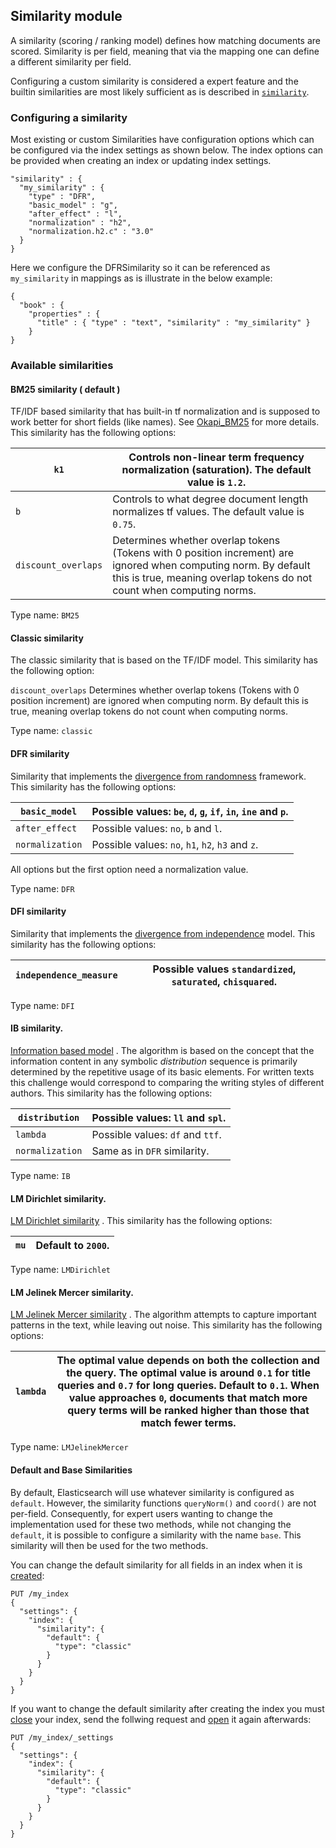 ## Similarity module

A similarity (scoring / ranking model) defines how matching documents are scored. Similarity is per field, meaning that via the mapping one can define a different similarity per field.

Configuring a custom similarity is considered a expert feature and the builtin similarities are most likely sufficient as is described in [`similarity`](similarity.html).

### Configuring a similarity

Most existing or custom Similarities have configuration options which can be configured via the index settings as shown below. The index options can be provided when creating an index or updating index settings.
    
    
    "similarity" : {
      "my_similarity" : {
        "type" : "DFR",
        "basic_model" : "g",
        "after_effect" : "l",
        "normalization" : "h2",
        "normalization.h2.c" : "3.0"
      }
    }

Here we configure the DFRSimilarity so it can be referenced as `my_similarity` in mappings as is illustrate in the below example:
    
    
    {
      "book" : {
        "properties" : {
          "title" : { "type" : "text", "similarity" : "my_similarity" }
        }
    }

### Available similarities

#### BM25 similarity ( **default** )

TF/IDF based similarity that has built-in tf normalization and is supposed to work better for short fields (like names). See [Okapi_BM25](http://en.wikipedia.org/wiki/Okapi_BM25) for more details. This similarity has the following options:

`k1`| Controls non-linear term frequency normalization (saturation). The default value is `1.2`.     
---|---    
`b`| Controls to what degree document length normalizes tf values. The default value is `0.75`.     
`discount_overlaps`| Determines whether overlap tokens (Tokens with 0 position increment) are ignored when computing norm. By default this is true, meaning overlap tokens do not count when computing norms.   
  
Type name: `BM25`

#### Classic similarity

The classic similarity that is based on the TF/IDF model. This similarity has the following option:

`discount_overlaps`
     Determines whether overlap tokens (Tokens with 0 position increment) are ignored when computing norm. By default this is true, meaning overlap tokens do not count when computing norms. 

Type name: `classic`

#### DFR similarity

Similarity that implements the [divergence from randomness](http://lucene.apache.org/core/5_2_1/core/org/apache/lucene/search/similarities/DFRSimilarity.html) framework. This similarity has the following options:

`basic_model`| Possible values: `be`, `d`, `g`, `if`, `in`, `ine` and `p`.     
---|---    
`after_effect`| Possible values: `no`, `b` and `l`.     
`normalization`| Possible values: `no`, `h1`, `h2`, `h3` and `z`.   
  
All options but the first option need a normalization value.

Type name: `DFR`

#### DFI similarity

Similarity that implements the [divergence from independence](http://trec.nist.gov/pubs/trec21/papers/irra.web.nb.pdf) model. This similarity has the following options:

`independence_measure`| Possible values `standardized`, `saturated`, `chisquared`.     
---|---    
Type name: `DFI`

#### IB similarity.

[Information based model](http://lucene.apache.org/core/5_2_1/core/org/apache/lucene/search/similarities/IBSimilarity.html) . The algorithm is based on the concept that the information content in any symbolic _distribution_ sequence is primarily determined by the repetitive usage of its basic elements. For written texts this challenge would correspond to comparing the writing styles of different authors. This similarity has the following options:

`distribution`| Possible values: `ll` and `spl`.   
---|---  
`lambda`| Possible values: `df` and `ttf`.   
`normalization`| Same as in `DFR` similarity.   
  
Type name: `IB`

#### LM Dirichlet similarity.

[LM Dirichlet similarity](http://lucene.apache.org/core/5_2_1/core/org/apache/lucene/search/similarities/LMDirichletSimilarity.html) . This similarity has the following options:

`mu`| Default to `2000`.     
---|---  
  
Type name: `LMDirichlet`

#### LM Jelinek Mercer similarity.

[LM Jelinek Mercer similarity](http://lucene.apache.org/core/5_2_1/core/org/apache/lucene/search/similarities/LMJelinekMercerSimilarity.html) . The algorithm attempts to capture important patterns in the text, while leaving out noise. This similarity has the following options:

`lambda`| The optimal value depends on both the collection and the query. The optimal value is around `0.1` for title queries and `0.7` for long queries. Default to `0.1`. When value approaches `0`, documents that match more query terms will be ranked higher than those that match fewer terms.     
---|---  
  
Type name: `LMJelinekMercer`

#### Default and Base Similarities

By default, Elasticsearch will use whatever similarity is configured as `default`. However, the similarity functions `queryNorm()` and `coord()` are not per-field. Consequently, for expert users wanting to change the implementation used for these two methods, while not changing the `default`, it is possible to configure a similarity with the name `base`. This similarity will then be used for the two methods.

You can change the default similarity for all fields in an index when it is [created](indices-create-index.html):
    
    
    PUT /my_index
    {
      "settings": {
        "index": {
          "similarity": {
            "default": {
              "type": "classic"
            }
          }
        }
      }
    }

If you want to change the default similarity after creating the index you must [close](indices-open-close.html) your index, send the follwing request and [open](indices-open-close.html) it again afterwards:
    
    
    PUT /my_index/_settings
    {
      "settings": {
        "index": {
          "similarity": {
            "default": {
              "type": "classic"
            }
          }
        }
      }
    }
